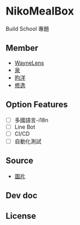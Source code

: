 # NikoMealBox
Build School 專題

## Member
- [WayneLens](https://github.com/waynelens)
- [泉](https://github.com/zo334411)
- [昀洋](https://github.com/oscar0410)
- [修逸](https://github.com/itsryo)

## Option Features
- [ ] 多國語言-i18n
- [ ] Line Bot
- [ ] CI/CD
- [ ] 自動化測試

## Source
- [圖片](https://reurl.cc/Z7QV6p)

## Dev doc 

## License
